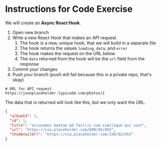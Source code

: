 # Instructions for Code Exercise

We will create an **Async React Hook**.

1. Open new branch
1. Write a new React Hook that makes an API request.
   1. The hook is a new, unique hook, that we will build in a separate file
   1. The hook returns the values `loading`, `data`, and `error`
   1. The hook makes the request on the URL below
   1. The `data` returned from the hook will be the `url` field from the response
1. Commit your changes
1. Push your branch (push will fail because this is a private repo, that's okay)

```
# URL for API request
https://jsonplaceholder.typicode.com/photos/1
```

The data that is returned will look like this, but we only want the URL.

```json
{
  "albumId": 1,
  "id": 1,
  "title": "accusamus beatae ad facilis cum similique qui sunt",
  "url": "https://via.placeholder.com/600/92c952",
  "thumbnailUrl": "https://via.placeholder.com/150/92c952"
}
```
